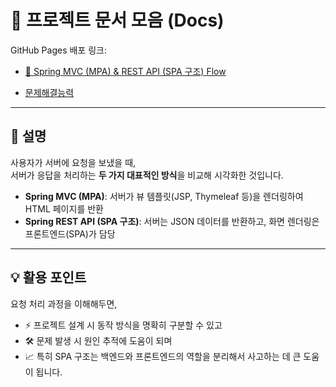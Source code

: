# 📑 프로젝트 문서 모음 (Docs)

GitHub Pages 배포 링크:

- [🚀 Spring MVC (MPA) & REST API (SPA 구조) Flow](https://eunhoss1.github.io/yju-capstone-2025/mvc-rest-flow.html)

- [문제해결능력](https://github.com/user-attachments/files/23180788/default.html)

---

## 📌 설명
사용자가 서버에 요청을 보냈을 때,  
서버가 응답을 처리하는 **두 가지 대표적인 방식**을 비교해 시각화한 것입니다.

- **Spring MVC (MPA)**: 서버가 뷰 템플릿(JSP, Thymeleaf 등)을 렌더링하여 HTML 페이지를 반환  
- **Spring REST API (SPA 구조)**: 서버는 JSON 데이터를 반환하고, 화면 렌더링은 프론트엔드(SPA)가 담당  

---

## 💡 활용 포인트
요청 처리 과정을 이해해두면,  
- ⚡ 프로젝트 설계 시 동작 방식을 명확히 구분할 수 있고  
- 🛠️ 문제 발생 시 원인 추적에 도움이 되며  
- 📈 특히 SPA 구조는 백엔드와 프론트엔드의 역할을 분리해서 사고하는 데 큰 도움이 됩니다.
